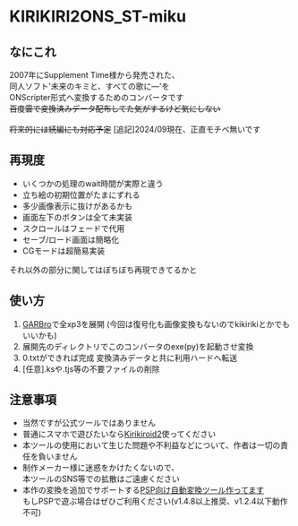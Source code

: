 # KIRIKIRI2ONS_ST-miku
## なにこれ
 2007年にSupplement Time様から発売された、<br>
  同人ソフト'未来のキミと、すべての歌に―'を<br>
  ONScripter形式へ変換するためのコンバータです<br>
  ~~百度雲で変換済みデータ配布してた気がするけど気にしない~~<br>
  <br>
  ~~将来的には続編にも対応予定~~ [追記]2024/09現在、正直モチベ無いです<br>

## 再現度
 - いくつかの処理のwait時間が実際と違う
 - 立ち絵の初期位置がたまにずれる
 - 多少画像表示に抜けがあるかも
 - 画面左下のボタンは全て未実装
 - スクロールはフェードで代用
 - セーブ/ロード画面は簡略化
 - CGモードは超簡易実装

それ以外の部分に関してはぼちぼち再現できてるかと<br>

## 使い方
 1. [GARBro](https://drive.google.com/file/d/1gH9nNRxaz8GexN0B1hWyUc3o692bkWXX/view)で全xp3を展開 (今回は復号化も画像変換もないのでkikirikiとかでもいいかも)
 2. 展開先のディレクトリでこのコンバータのexe(py)を起動させ変換
 3. 0.txtができれば完成 変換済みデータと共に利用ハードへ転送
 4. [任意].ksや.tjs等の不要ファイルの削除

## 注意事項
 - 当然ですが公式ツールではありません
 - 普通にスマホで遊びたいなら[Kirikiroid2](https://github.com/zeas2/Kirikiroid2/releases)使ってください
 - 本ツールの使用において生じた問題や不利益などについて、作者は一切の責任を負いません
 - 制作メーカー様に迷惑をかけたくないので、<br>
   本ツールのSNS等での拡散はご遠慮ください
 - 本作の変換を追加でサポートする[PSP向け自動変換ツール作ってます](https://github.com/Prince-of-sea/ONScripter_Multi_Converter)<br>
   もしPSPで遊ぶ場合はぜひご利用ください(v1.4.8以上推奨、v1.2.4以下動作不可)
